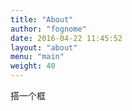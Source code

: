 ```yaml
---
title: "About"
author: "fognome"
date: 2016-04-22 11:45:52
layout: "about"
menu: "main"
weight: 40
---
```


搭一个框